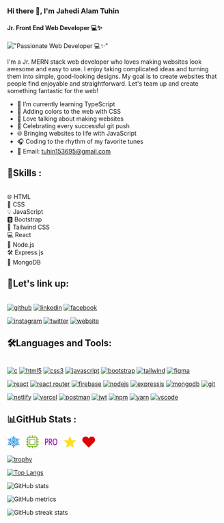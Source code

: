 ### Hi there 👋, I'm Jahedi Alam Tuhin
#### Jr. Front End Web Developer 💻✨
!["Passionate Web Developer 💻✨"](https://camo.githubusercontent.com/ba9f3bd30647e352a3f5e1e45eb45c6ec7bad6155cd16aaedf4a426738da0ca5/68747470733a2f2f696e646f616e616c79746963612e636f6d2f7374617469632f696d616765732f62616e6e6572722e676966)

I'm a Jr. MERN stack web developer who loves making websites look awesome and easy to use. I enjoy taking complicated ideas and turning them into simple, good-looking designs. My goal is to create websites that people find enjoyable and straightforward. Let's team up and create something fantastic for the web!

- 🌱 I’m currently learning TypeScript
- 🌈 Adding colors to the web with CSS
- 💬 Love talking about making websites
- 🎉 Celebrating every successful git push
- 🌐 Bringing websites to life with JavaScript
- 🎧 Coding to the rhythm of my favorite tunes
- 📧 Email: tuhin153695@gmail.com

<b><h2>🚀Skills :</h2></b>  
🌐 HTML </br>
🎨 CSS </br>
💡 JavaScript </br>
🅱️ Bootstrap </br>
🌈 Tailwind CSS </br>
💻 React </br>
🚀 Node.js </br>
🛠️ Express.js </br>
🍃 MongoDB

<b><h2>🔗Let's link up:</h2></b>   
[<img src='https://i.ibb.co/85Mwd2s/github.png' alt='github' height='30'>](https://github.com/tuhin360)  [<img src='https://i.ibb.co/WVZfmm9/logo-hero-removebg-preview.png' alt='linkedin' height='30'>](https://www.linkedin.com/in/jahedi-alam-tuhin-a90289261/)  [<img src='https://i.ibb.co/w6w3GZj/facebook.png' alt='facebook' height='30'>](https://www.facebook.com/jahediAlamTuhin) 

[<img src='https://i.ibb.co/j4YJkB4/instagram.png' alt='instagram' height='30'>](https://www.instagram.com/______tuhin________/)  [<img src='https://i.ibb.co/4ZhFG4f/twitter.png' alt='twitter' height='30' >](https://twitter.com/ja_tuhin)  [<img src='https://i.ibb.co/qrX62pc/portfolio2.png' alt='website' height='30'>](https://i.ibb.co/qrX62pc/portfolio2.png)  

<b><h2>🛠️Languages and Tools:</h2></b>  
[<img src='https://i.ibb.co/ggBdVMb/c-programming.jpg' alt='c' height='30'>](https://i.ibb.co/ggBdVMb/c-programming.jpg) [<img src='https://i.ibb.co/0JmGR6k/html5.png' alt='html5' height='30'>](https://i.ibb.co/0JmGR6k/html5.png)  [<img src='https://i.ibb.co/ZMfTYTZ/css3.png' alt='css3' height='30'>](https://i.ibb.co/ZMfTYTZ/css3.png)  [<img src='https://i.ibb.co/j3vtXWZ/javascript.png' alt='javascript' height='30'>](https://i.ibb.co/j3vtXWZ/javascript.png) [<img src='https://i.ibb.co/f9VdRMv/bootstrap.png' alt='bootstrap' height='30'>](https://i.ibb.co/f9VdRMv/bootstrap.png)  [<img src='https://i.ibb.co/2qGppp7/tailwind.png' alt='tailwind' height='30'>](https://i.ibb.co/2qGppp7/tailwind.png)  [<img src='https://i.ibb.co/jHR60gz/figma.png' alt='figma' height='30'>](https://i.ibb.co/jHR60gz/figma.png) 

[<img src='https://i.ibb.co/fM81ZnX/react.png' alt='react' height='30'>](https://i.ibb.co/fM81ZnX/react.png) [<img src='https://i.ibb.co/VHzWRLb/react-router.png' alt='react router' height='30'>](https://i.ibb.co/VHzWRLb/react-router.png) [<img src='https://i.ibb.co/vL3yPrq/firebase.png' alt='firebase' height='30'>](https://i.ibb.co/vL3yPrq/firebase.png) [<img src='https://i.ibb.co/k54FdWJ/nodejs.png' alt='nodejs' height='30'>](https://i.ibb.co/k54FdWJ/nodejs.png) [<img src='https://i.ibb.co/rbcPJqr/expressjs.png' alt='expressjs' height='30'>](https://i.ibb.co/rbcPJqr/expressjs.png) [<img src='https://i.ibb.co/0MhQwhm/mongodb.png' alt='mongodb' height='30'>](https://i.ibb.co/0MhQwhm/mongodb.png) [<img src='https://i.ibb.co/nmvnJ5V/git.png' alt='git' height='30'>](https://i.ibb.co/nmvnJ5V/git.png) 

[<img src='https://i.ibb.co/2jVsLZK/netlify.png' alt='netlify' height='30'>](https://i.ibb.co/2jVsLZK/netlify.png) [<img src='https://i.ibb.co/gFcFTHb/vercel.png' alt='vercel' height='30'>](https://i.ibb.co/gFcFTHb/vercel.png) [<img src='https://i.ibb.co/RP42sNw/postman.png' alt='postman' height='30'>](https://i.ibb.co/RP42sNw/postman.png) [<img src='https://i.ibb.co/W004snn/jwt.png' alt='jwt' height='30'>](https://i.ibb.co/W004snn/jwt.png) [<img src='https://i.ibb.co/fSGWQn3/npm.png' alt='npm' height='30'>](https://i.ibb.co/fSGWQn3/npm.png) [<img src='https://i.ibb.co/0c8yqsX/yarn.png' alt='yarn' height='30'>](https://i.ibb.co/0c8yqsX/yarn.png) [<img src='https://i.ibb.co/4PbXJq6/vscode.png' alt='vscode' height='30'>](https://i.ibb.co/4PbXJq6/vscode.png) 

<b><h2>📊GitHub Stats :</h2></b> 

<a href='https://archiveprogram.github.com/'><img src='https://raw.githubusercontent.com/acervenky/animated-github-badges/master/assets/acbadge.gif' width='30' height='30'></a> <a href='https://docs.github.com/en/developers'><img src='https://raw.githubusercontent.com/acervenky/animated-github-badges/master/assets/devbadge.gif' width='30' height='30'></a> <a href='https://github.com/pricing'><img src='https://raw.githubusercontent.com/acervenky/animated-github-badges/master/assets/pro.gif' width='30' height='30'></a> <a href='https://stars.github.com/'><img src='https://raw.githubusercontent.com/acervenky/animated-github-badges/master/assets/starbadge.gif' width='30' height='30'></a> <a href='https://docs.github.com/en/github/supporting-the-open-source-community-with-github-sponsors'><img src='https://raw.githubusercontent.com/acervenky/animated-github-badges/master/assets/sponsorbadge.gif' width='30' height='30'></a> 

[![trophy](https://github-profile-trophy.vercel.app/?username=tuhin360)](https://github.com/ryo-ma/github-profile-trophy)

[![Top Langs](https://github-readme-stats.vercel.app/api/top-langs/?username=tuhin360)](https://github.com/anuraghazra/github-readme-stats)

![GitHub stats](https://github-readme-stats.vercel.app/api?username=tuhin360&show_icons=true)  

![GitHub metrics](https://metrics.lecoq.io/tuhin360)  

![GitHub streak stats](https://streak-stats.demolab.com/?user=tuhin360)  

